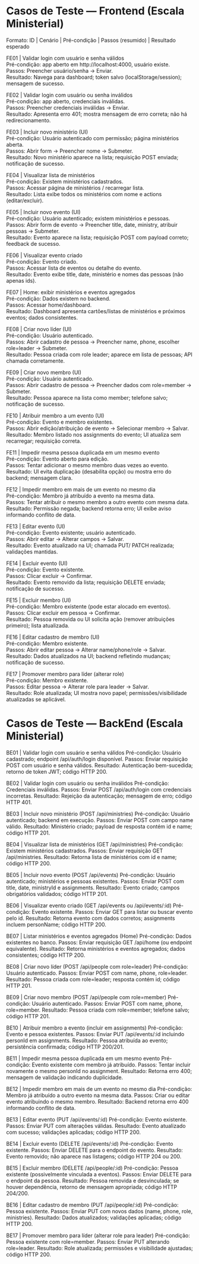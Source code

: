 # Casos de Teste — Frontend (Escala Ministerial)

Formato: ID | Cenário | Pré-condição | Passos (resumido) | Resultado esperado

FE01 | Validar login com usuário e senha válidos  
Pré-condição: app aberto em http://localhost:4000, usuário existe.  
Passos: Preencher usuário/senha -> Enviar.  
Resultado: Navega para dashboard; token salvo (localStorage/session); mensagem de sucesso.

FE02 | Validar login com usuário ou senha inválidos  
Pré-condição: app aberto, credenciais inválidas.  
Passos: Preencher credenciais inválidas -> Enviar.  
Resultado: Apresenta erro 401; mostra mensagem de erro correta; não há redirecionamento.

FE03 | Incluir novo ministério (UI)  
Pré-condição: Usuário autenticado com permissão; página ministérios aberta.  
Passos: Abrir form -> Preencher nome -> Submeter.  
Resultado: Novo ministério aparece na lista; requisição POST enviada; notificação de sucesso.

FE04 | Visualizar lista de ministérios  
Pré-condição: Existem ministérios cadastrados.  
Passos: Acessar página de ministérios / recarregar lista.  
Resultado: Lista exibe todos os ministérios com nome e actions (editar/excluir).

FE05 | Incluir novo evento (UI)  
Pré-condição: Usuário autenticado; existem ministérios e pessoas.  
Passos: Abrir form de evento -> Preencher title, date, ministry, atribuir pessoas -> Submeter.  
Resultado: Evento aparece na lista; requisição POST com payload correto; feedback de sucesso.

FE06 | Visualizar evento criado  
Pré-condição: Evento criado.  
Passos: Acessar lista de eventos ou detalhe do evento.  
Resultado: Evento exibe title, date, ministério e nomes das pessoas (não apenas ids).

FE07 | Home: exibir ministérios e eventos agregados  
Pré-condição: Dados existem no backend.  
Passos: Acessar home/dashboard.  
Resultado: Dashboard apresenta cartões/listas de ministérios e próximos eventos; dados consistentes.

FE08 | Criar novo líder (UI)  
Pré-condição: Usuário autenticado.  
Passos: Abrir cadastro de pessoa -> Preencher name, phone, escolher role=leader -> Submeter.  
Resultado: Pessoa criada com role leader; aparece em lista de pessoas; API chamada corretamente.

FE09 | Criar novo membro (UI)  
Pré-condição: Usuário autenticado.  
Passos: Abrir cadastro de pessoa -> Preencher dados com role=member -> Submeter.  
Resultado: Pessoa aparece na lista como member; telefone salvo; notificação de sucesso.

FE10 | Atribuir membro a um evento (UI)  
Pré-condição: Evento e membro existentes.  
Passos: Abrir edição/atribuição de evento -> Selecionar membro -> Salvar.  
Resultado: Membro listado nos assignments do evento; UI atualiza sem recarregar; requisição correta.

FE11 | Impedir mesma pessoa duplicada em um mesmo evento  
Pré-condição: Evento aberto para edição.  
Passos: Tentar adicionar o mesmo membro duas vezes ao evento.  
Resultado: UI evita duplicação (desabilita opção) ou mostra erro do backend; mensagem clara.

FE12 | Impedir membro em mais de um evento no mesmo dia  
Pré-condição: Membro já atribuído a evento na mesma data.  
Passos: Tentar atribuir o mesmo membro a outro evento com mesma data.  
Resultado: Permissão negada; backend retorna erro; UI exibe aviso informando conflito de data.

FE13 | Editar evento (UI)  
Pré-condição: Evento existente; usuário autenticado.  
Passos: Abrir editar -> Alterar campos -> Salvar.  
Resultado: Evento atualizado na UI; chamada PUT/ PATCH realizada; validações mantidas.

FE14 | Excluir evento (UI)  
Pré-condição: Evento existente.  
Passos: Clicar excluir -> Confirmar.  
Resultado: Evento removido da lista; requisição DELETE enviada; notificação de sucesso.

FE15 | Excluir membro (UI)  
Pré-condição: Membro existente (pode estar alocado em eventos).  
Passos: Clicar excluir em pessoa -> Confirmar.  
Resultado: Pessoa removida ou UI solicita ação (remover atribuições primeiro); lista atualizada.

FE16 | Editar cadastro de membro (UI)  
Pré-condição: Membro existente.  
Passos: Abrir editar pessoa -> Alterar name/phone/role -> Salvar.  
Resultado: Dados atualizados na UI; backend refletindo mudanças; notificação de sucesso.

FE17 | Promover membro para líder (alterar role)  
Pré-condição: Membro existente.  
Passos: Editar pessoa -> Alterar role para leader -> Salvar.  
Resultado: Role atualizada; UI mostra novo papel; permissões/visibilidade atualizadas se aplicável.


# Casos de Teste — BackEnd (Escala Ministerial)

BE01 | Validar login com usuário e senha válidos
Pré-condição: Usuário cadastrado; endpoint /api/auth/login disponível.
Passos: Enviar requisição POST com usuário e senha válidos.
Resultado: Autenticação bem-sucedida; retorno de token JWT; código HTTP 200.

BE02 | Validar login com usuário ou senha inválidos
Pré-condição: Credenciais inválidas.
Passos: Enviar POST /api/auth/login com credenciais incorretas.
Resultado: Rejeição da autenticação; mensagem de erro; código HTTP 401.

BE03 | Incluir novo ministério (POST /api/ministries)
Pré-condição: Usuário autenticado; backend em execução.
Passos: Enviar POST com campo name válido.
Resultado: Ministério criado; payload de resposta contém id e name; código HTTP 201.

BE04 | Visualizar lista de ministérios (GET /api/ministries)
Pré-condição: Existem ministérios cadastrados.
Passos: Enviar requisição GET /api/ministries.
Resultado: Retorna lista de ministérios com id e name; código HTTP 200.

BE05 | Incluir novo evento (POST /api/events)
Pré-condição: Usuário autenticado; ministérios e pessoas existentes.
Passos: Enviar POST com title, date, ministryId e assignments.
Resultado: Evento criado; campos obrigatórios validados; código HTTP 201.

BE06 | Visualizar evento criado (GET /api/events ou /api/events/:id)
Pré-condição: Evento existente.
Passos: Enviar GET para listar ou buscar evento pelo id.
Resultado: Retorna evento com dados corretos; assignments incluem personName; código HTTP 200.

BE07 | Listar ministérios e eventos agregados (Home)
Pré-condição: Dados existentes no banco.
Passos: Enviar requisição GET /api/home (ou endpoint equivalente).
Resultado: Retorna ministérios e eventos agregados; dados consistentes; código HTTP 200.

BE08 | Criar novo líder (POST /api/people com role=leader)
Pré-condição: Usuário autenticado.
Passos: Enviar POST com name, phone, role=leader.
Resultado: Pessoa criada com role=leader; resposta contém id; código HTTP 201.

BE09 | Criar novo membro (POST /api/people com role=member)
Pré-condição: Usuário autenticado.
Passos: Enviar POST com name, phone, role=member.
Resultado: Pessoa criada com role=member; telefone salvo; código HTTP 201.

BE10 | Atribuir membro a evento (incluir em assignments)
Pré-condição: Evento e pessoa existentes.
Passos: Enviar PUT /api/events/:id incluindo personId em assignments.
Resultado: Pessoa atribuída ao evento; persistência confirmada; código HTTP 200/201.

BE11 | Impedir mesma pessoa duplicada em um mesmo evento
Pré-condição: Evento existente com membro já atribuído.
Passos: Tentar incluir novamente o mesmo personId no assignment.
Resultado: Retorna erro 400; mensagem de validação indicando duplicidade.

BE12 | Impedir membro em mais de um evento no mesmo dia
Pré-condição: Membro já atribuído a outro evento na mesma data.
Passos: Criar ou editar evento atribuindo o mesmo membro.
Resultado: Backend retorna erro 400 informando conflito de data.

BE13 | Editar evento (PUT /api/events/:id)
Pré-condição: Evento existente.
Passos: Enviar PUT com alterações válidas.
Resultado: Evento atualizado com sucesso; validações aplicadas; código HTTP 200.

BE14 | Excluir evento (DELETE /api/events/:id)
Pré-condição: Evento existente.
Passos: Enviar DELETE para o endpoint do evento.
Resultado: Evento removido; não aparece nas listagens; código HTTP 204 ou 200.

BE15 | Excluir membro (DELETE /api/people/:id)
Pré-condição: Pessoa existente (possivelmente vinculada a eventos).
Passos: Enviar DELETE para o endpoint da pessoa.
Resultado: Pessoa removida e desvinculada; se houver dependência, retorno de mensagem apropriada; código HTTP 204/200.

BE16 | Editar cadastro de membro (PUT /api/people/:id)
Pré-condição: Pessoa existente.
Passos: Enviar PUT com novos dados (name, phone, role, ministries).
Resultado: Dados atualizados; validações aplicadas; código HTTP 200.

BE17 | Promover membro para líder (alterar role para leader)
Pré-condição: Pessoa existente com role=member.
Passos: Enviar PUT alterando role=leader.
Resultado: Role atualizada; permissões e visibilidade ajustadas; código HTTP 200.